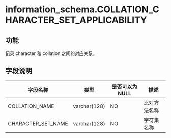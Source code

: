 information_schema.COLLATION_CHARACTER_SET_APPLICABILITY 
=============================================================================



功能 
-----------

记录 character 和 collation 之间的对应关系。

字段说明 
-------------



|      **字段名称**      |    **类型**    | **是否可以为 NULL** | **描述** |
|--------------------|--------------|----------------|--------|
| COLLATION_NAME     | varchar(128) | NO             | 比对方法名称 |
| CHARACTER_SET_NAME | varchar(128) | NO             | 字符集名称  |



